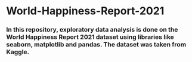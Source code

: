 # World-Happiness-Report-2021
### In this repository, exploratory data analysis is done on the World Happiness Report 2021 dataset using libraries like seaborn, matplotlib and pandas. The dataset was taken from Kaggle. 
 

